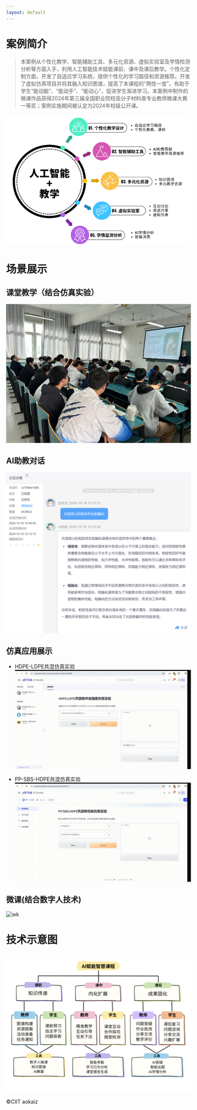 ```yaml
---
layout: default
---
```


# 案例简介


>本案例从个性化教学、智能辅助工具、多元化资源、虚拟实验室及学情检测分析等方面入手，利用人工智能技术赋能课前、课中及课后教学。个性化定制方面，开发了自适应学习系统，提供个性化的学习路径和资源推荐。开发了虚拟仿真项目并将其融入知识图谱，提高了本课程的“两性一度”。有助于学生“能动脑”、“能动手”、“能动心”，促进学生渐进学习。本案例中制作的微课作品获得2024年第三届全国职业院校高分子材料类专业教师微课大赛一等奖；案例实施期间被认定为2024年校级公开课。

![scheme](./img/scheme.png)

# 场景展示
## 课堂教学（结合仿真实验）

![class1](./img/class1.jpeg)

## AI助教对话

![talk](./img/talk.png)

## 仿真应用展示
- HDPE-LDPE共混仿真实验
![HDLD](./img/HDLD.gif)

- PP-SBS-HDPE共混仿真实验
![HDPPSBS](./img/HDPPSBS.gif)

## 微课(结合数字人技术)
![wk](./img/wk.gif)

# 技术示意图
![scheme2](./img/scheme2.png)



©CIIT aokaiz


